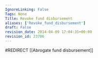 ```yaml
---
IgnoreLinking: False
Tags: None
Title: Revoke fund disbursement
aliases: ['Revoke_fund_disbursement']
draft: False
revision_date: 2014-04-09 17:04:35+00:00
revision_id: 23786
---
```


#REDIRECT [[Abrogate fund disbursement]]